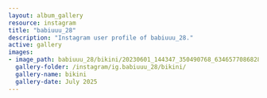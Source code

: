 ```yaml
---
layout: album_gallery
resource: instagram
title: "babiuuu_28"
description: "Instagram user profile of babiuuu_28."
active: gallery
images:
- image_path: babiuuu_28/bikini/20230601_144347_350490768_634657708682805_4807376490785195434_n.jpg
  gallery-folder: /instagram/ig.babiuuu_28/bikini/
  gallery-name: bikini
  gallery-date: July 2025
---
```

